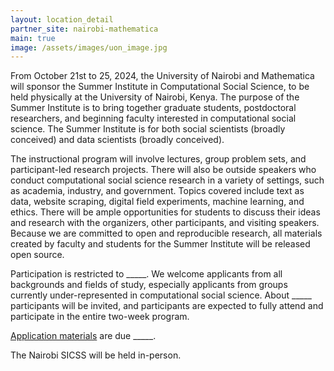 ```yaml
---
layout: location_detail
partner_site: nairobi-mathematica
main: true
image: /assets/images/uon_image.jpg
---
```


From October 21st to 25, 2024, the University of Nairobi and Mathematica will sponsor the Summer Institute in Computational Social Science, to be held physically at the University of Nairobi, Kenya. The purpose of the Summer Institute is to bring together graduate students, postdoctoral researchers, and beginning faculty interested in computational social science. The Summer Institute is for both social scientists (broadly conceived) and data scientists (broadly conceived).

The instructional program will involve lectures, group problem sets, and participant-led research projects. There will also be outside speakers who conduct computational social science research in a variety of settings, such as academia, industry, and government. Topics covered include text as data, website scraping, digital field experiments, machine learning, and ethics. There will be ample opportunities for students to discuss their ideas and research with the organizers, other participants, and visiting speakers. Because we are committed to open and reproducible research, all materials created by faculty and students for the Summer Institute will be released open source.

Participation is restricted to \_\_\_\_\_. We welcome applicants from all backgrounds and fields of study, especially applicants from groups currently under-represented in computational social science. About \_\_\_\_\_ participants will be invited, and participants are expected to fully attend and participate in the entire two-week program.

[Application materials](https://compsocialscience.github.io/summer-institute/2024/nairobi-mathematica/apply) are due \_\_\_\_\_.

The Nairobi SICSS will be held in-person.
